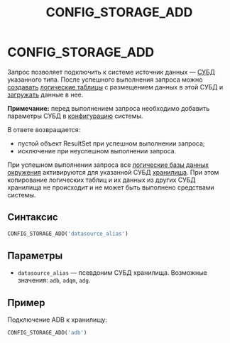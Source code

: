 ﻿---
layout: default
title: CONFIG_STORAGE_ADD
nav_order: 9
parent: Запросы SQL+
grand_parent: Справочная информация
has_children: false
has_toc: false
---

# CONFIG_STORAGE_ADD

Запрос позволяет подключить к системе источник данных — [СУБД](../../../Введение/Поддерживаемые_СУБД_хранилища/Поддерживаемые_СУБД_хранилища.md) 
указанного типа. После успешного выполнения запроса можно 
[создавать](../CREATE_TABLE/CREATE_TABLE.md) [логические таблицы](../../../Обзор_понятий_компонентов_и_связей/Основные_понятия/Логическая_таблица/Логическая_таблица.md) 
с размещением данных в этой СУБД и [загружать](../INSERT_INTO_logical_table/INSERT_INTO_logical_table.md) 
данные в нее.

**Примечание:** перед выполнением запроса необходимо добавить параметры СУБД 
в [конфигурацию](../../../Эксплуатация/Конфигурация/Конфигурация.md) системы.

В ответе возвращается:
*   пустой объект ResultSet при успешном выполнении запроса;
*   исключение при неуспешном выполнении запроса.

При успешном выполнении запроса все [логические базы данных](../../../Обзор_понятий_компонентов_и_связей/Основные_понятия/Логическая_база_данных/Логическая_база_данных.md) 
[окружения](../../../Обзор_понятий_компонентов_и_связей/Основные_понятия/Окружение/Окружение.md) 
активируются для указанной СУБД [хранилища](../../../Обзор_понятий_компонентов_и_связей/Основные_понятия/Хранилище_данных/Хранилище_данных.md). 
При этом копирование логических таблиц и их данных из других СУБД хранилища не происходит и не может быть 
выполнено средствами системы.

## Синтаксис

```sql
CONFIG_STORAGE_ADD('datasource_alias')
```

## Параметры

*   `datasource_alias` — псевдоним СУБД хранилища. Возможные значения: `adb`, `adqm`, `adg`.

## Пример

Подключение ADB к хранилищу:
```sql
CONFIG_STORAGE_ADD('adb')
```